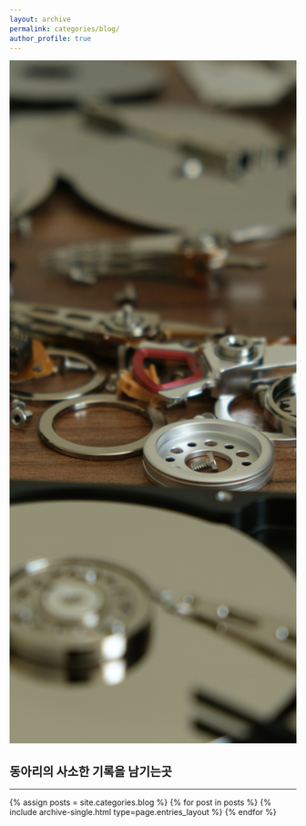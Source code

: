 ```yaml
---
layout: archive
permalink: categories/blog/
author_profile: true
---
```

<img src=" https://github.com/D-Cloude/Blog-site/blob/main/assets/image/startpage.jpg?raw=true" 
style=" width: 100vw; height: 30vh; 
        object-fit: cover;
        ">
<h2>동아리의 사소한 기록을 남기는곳</h2>
<hr>
{% assign posts = site.categories.blog %}
{% for post in posts %} {% include archive-single.html type=page.entries_layout %} {% endfor %}